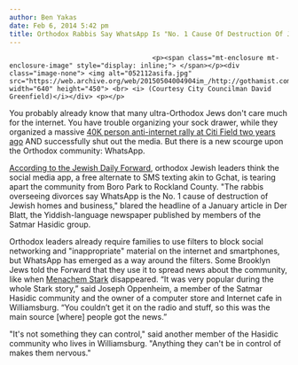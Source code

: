 ```yaml
---
author: Ben Yakas
date: Feb 6, 2014 5:42 pm
title: Orthodox Rabbis Say WhatsApp Is "No. 1 Cause Of Destruction Of Jewish Homes And Business"
---
```


	
										<p><span class="mt-enclosure mt-enclosure-image" style="display: inline;"> </span></p><div class="image-none"> <img alt="052112asifa.jpg" src="https://web.archive.org/web/20150504004904im_/http://gothamist.com/attachments/nyc_arts_john/052112asifa.jpg" width="640" height="450"> <br> <i> (Courtesy City Councilman David Greenfield)</i></div> <p></p>

<p>You probably already know that many ultra-Orthodox Jews don&apos;t care much for the internet. You have trouble organizing your sock drawer, while they organized a massive <a href="https://web.archive.org/web/20150504004904/http://gothamist.com/2012/05/21/ultra-orthodox_internet_rally_bans.php">40K person anti-internet rally at Citi Field two years ago</a> AND successfully shut out the media. But there is a new scourge upon the Orthodox community: WhatsApp. </p>

<p><a href="https://web.archive.org/web/20150504004904/http://forward.com/articles/192295/whatsapp-spreads-fast-among-ultra-orthodox-and-r/?p=all">According to the Jewish Daily Forward</a>, orthodox Jewish leaders think the social media app, a free alternate to SMS texting akin to Gchat, is tearing apart the community from Boro Park to Rockland County. &quot;The rabbis overseeing divorces say WhatsApp is the No. 1 cause of destruction of Jewish homes and business,&quot; blared the headline of a January article in Der Blatt, the Yiddish-language newspaper published by members of the Satmar Hasidic group. </p>

<p>Orthodox leaders already require families to use filters to block social networking and &quot;inappropriate&quot; material on the internet and smartphones, but WhatsApp has emerged as a way around the filters. Some Brooklyn Jews told the Forward that they use it to spread news about the community, like when <a href="https://web.archive.org/web/20150504004904/http://gothamist.com/tags/MenachemStark">Menachem Stark</a> disappeared. &#x201C;It was very popular during the whole Stark story,&#x201D; said Joseph Oppenheim, a member of the Satmar Hasidic community and the owner of a computer store and Internet cafe in Williamsburg. &#x201C;You couldn&#x2019;t get it on the radio and stuff, so this was the main source [where] people got the news.&#x201D;</p>

<p>&quot;It&apos;s not something they can control,&quot; said another member of the Hasidic community who lives in Williamsburg. &quot;Anything they can&apos;t be in control of makes them nervous.&quot;</p>					
										
									
				